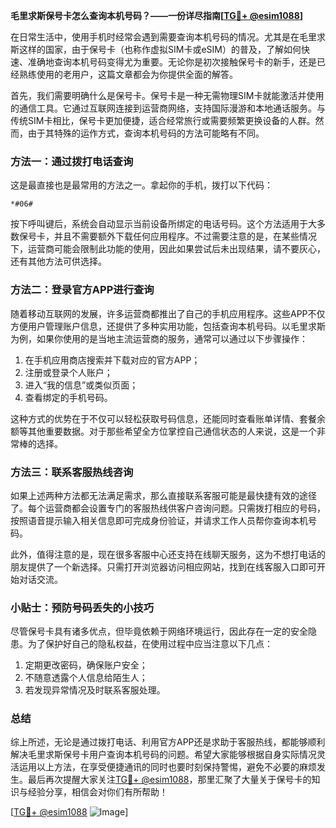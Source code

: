 **毛里求斯保号卡怎么查询本机号码？——一份详尽指南[[TG💪+ @esim1088](https://t.me/s/esim1088)]**

在日常生活中，使用手机时经常会遇到需要查询本机号码的情况。尤其是在毛里求斯这样的国家，由于保号卡（也称作虚拟SIM卡或eSIM）的普及，了解如何快速、准确地查询本机号码变得尤为重要。无论你是初次接触保号卡的新手，还是已经熟练使用的老用户，这篇文章都会为你提供全面的解答。

首先，我们需要明确什么是保号卡。保号卡是一种无需物理SIM卡就能激活并使用的通信工具。它通过互联网连接到运营商网络，支持国际漫游和本地通话服务。与传统SIM卡相比，保号卡更加便捷，适合经常旅行或需要频繁更换设备的人群。然而，由于其特殊的运作方式，查询本机号码的方法可能略有不同。

### 方法一：通过拨打电话查询

这是最直接也是最常用的方法之一。拿起你的手机，拨打以下代码：

```
*#06#
```

按下呼叫键后，系统会自动显示当前设备所绑定的电话号码。这个方法适用于大多数保号卡，并且不需要额外下载任何应用程序。不过需要注意的是，在某些情况下，运营商可能会限制此功能的使用，因此如果尝试后未出现结果，请不要灰心，还有其他方法可供选择。

### 方法二：登录官方APP进行查询

随着移动互联网的发展，许多运营商都推出了自己的手机应用程序。这些APP不仅方便用户管理账户信息，还提供了多种实用功能，包括查询本机号码。以毛里求斯为例，如果你使用的是当地主流运营商的服务，通常可以通过以下步骤操作：

1. 在手机应用商店搜索并下载对应的官方APP；
2. 注册或登录个人账户；
3. 进入“我的信息”或类似页面；
4. 查看绑定的手机号码。

这种方式的优势在于不仅可以轻松获取号码信息，还能同时查看账单详情、套餐余额等其他重要数据。对于那些希望全方位掌控自己通信状态的人来说，这是一个非常棒的选择。

### 方法三：联系客服热线咨询

如果上述两种方法都无法满足需求，那么直接联系客服可能是最快捷有效的途径了。每个运营商都会设置专门的客服热线供客户咨询问题。只需拨打相应的号码，按照语音提示输入相关信息即可完成身份验证，并请求工作人员帮你查询本机号码。

此外，值得注意的是，现在很多客服中心还支持在线聊天服务，这为不想打电话的朋友提供了一个新选择。只需打开浏览器访问相应网站，找到在线客服入口即可开始对话交流。

### 小贴士：预防号码丢失的小技巧

尽管保号卡具有诸多优点，但毕竟依赖于网络环境运行，因此存在一定的安全隐患。为了保护好自己的隐私权益，在使用过程中应当注意以下几点：

1. 定期更改密码，确保账户安全；
2. 不随意透露个人信息给陌生人；
3. 若发现异常情况及时联系客服处理。

### 总结

综上所述，无论是通过拨打电话、利用官方APP还是求助于客服热线，都能够顺利解决毛里求斯保号卡用户查询本机号码的问题。希望大家能够根据自身实际情况灵活运用以上方法，在享受便捷通讯的同时也要时刻保持警惕，避免不必要的麻烦发生。最后再次提醒大家关注[TG💪+ @esim1088](https://t.me/s/esim1088)，那里汇聚了大量关于保号卡的知识与经验分享，相信会对你们有所帮助！

[[TG💪+ @esim1088](https://t.me/s/esim1088) ![Image](https://i.postimg.cc/4NQfJmqS/Snipaste-2025-05-13-00-14-12.png)]